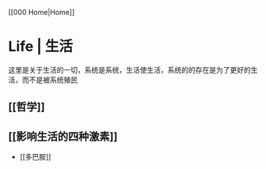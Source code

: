 [[000 Home|Home]]

# Life | 生活
这里是关于生活的一切，系统是系统，生活使生活，系统的的存在是为了更好的生活，而不是被系统殖民

## [[哲学]]

## [[影响生活的四种激素]]

-  [[多巴胺]]
